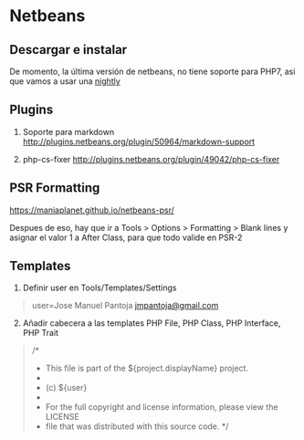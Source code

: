 # Netbeans

## Descargar e instalar
De momento, la última versión de netbeans, no tiene soporte para PHP7, asi que vamos a usar una [nightly](http://bits.netbeans.org/download/trunk/nightly/latest/)

## Plugins

1. Soporte para markdown
http://plugins.netbeans.org/plugin/50964/markdown-support

2. php-cs-fixer
http://plugins.netbeans.org/plugin/49042/php-cs-fixer

## PSR Formatting
https://maniaplanet.github.io/netbeans-psr/

Despues de eso, hay que ir a 
Tools > Options > Formatting > Blank lines
y asignar el valor 1 a After Class, para que todo valide en PSR-2

## Templates

1. Definir user en Tools/Templates/Settings

> user=Jose Manuel Pantoja <jmpantoja@gmail.com>

2. Añadir cabecera a las templates PHP File, PHP Class, PHP Interface, PHP Trait 

> /*
>  * This file is part of the ${project.displayName} project.
> *
>  * (c) ${user}
>  *
>  * For the full copyright and license information, please view the LICENSE
>  * file that was distributed with this source code.
>  */
